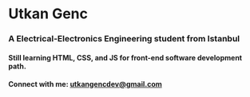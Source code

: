 # Utkan Genc 

### A Electrical-Electronics Engineering student from Istanbul

#### Still learning HTML, CSS, and JS for front-end software development path.

#### Connect with me: utkangencdev@gmail.com
